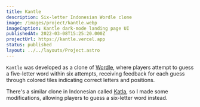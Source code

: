 ```yaml
---
title: Kantle
description: Six-letter Indonesian Wordle clone
image: /images/project/kantle.webp
imageCaption: Kantle dark-mode landing page UI
publishedAt: 2022-03-08T15:25:20.000Z
projectUrl: https://kantle.vercel.app
status: published
layout: ../../layouts/Project.astro
---
```


`Kantle` was developed as a clone of [Wordle](https://www.nytimes.com/games/wordle/index.html), where players attempt to guess a five-letter word within six attempts, receiving feedback for each guess through colored tiles indicating correct letters and positions.

There's a similar clone in Indonesian called [Katla](https://katla.id/), so I made some modifications, allowing players to guess a six-letter word instead.
